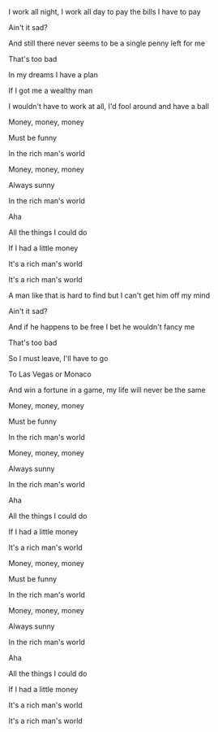 I work all night, I work all day to pay the bills I have to pay

Ain't it sad?

And still there never seems to be a single penny left for me

That's too bad

In my dreams I have a plan

If I got me a wealthy man

I wouldn't have to work at all, I'd fool around and have a ball

Money, money, money

Must be funny

In the rich man's world

Money, money, money

Always sunny

In the rich man's world

Aha

All the things I could do

If I had a little money

It's a rich man's world

It's a rich man's world

A man like that is hard to find but I can't get him off my mind

Ain't it sad?

And if he happens to be free I bet he wouldn't fancy me

That's too bad

So I must leave, I'll have to go

To Las Vegas or Monaco

And win a fortune in a game, my life will never be the same

Money, money, money

Must be funny

In the rich man's world

Money, money, money

Always sunny

In the rich man's world

Aha

All the things I could do

If I had a little money

It's a rich man's world

Money, money, money

Must be funny

In the rich man's world

Money, money, money

Always sunny

In the rich man's world

Aha

All the things I could do

If I had a little money

It's a rich man's world

It's a rich man's world
